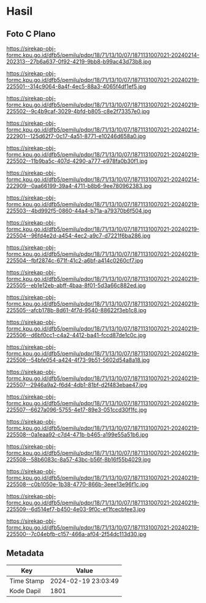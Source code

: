 # Hasil

## Foto C Plano

https://sirekap-obj-formc.kpu.go.id/dfb5/pemilu/pdpr/18/71/13/10/07/1871131007021-20240214-202313--27b6a637-0f92-4219-9bb8-b99ac43d73b8.jpg

https://sirekap-obj-formc.kpu.go.id/dfb5/pemilu/pdpr/18/71/13/10/07/1871131007021-20240219-225501--314c9064-8a4f-4ec5-88a3-4065f4df1ef5.jpg

https://sirekap-obj-formc.kpu.go.id/dfb5/pemilu/pdpr/18/71/13/10/07/1871131007021-20240219-225502--9c4b9caf-3029-4bfd-b805-c8e2f73357e0.jpg

https://sirekap-obj-formc.kpu.go.id/dfb5/pemilu/pdpr/18/71/13/10/07/1871131007021-20240214-222901--125d62f7-0c17-4a51-8771-e10246d658a0.jpg

https://sirekap-obj-formc.kpu.go.id/dfb5/pemilu/pdpr/18/71/13/10/07/1871131007021-20240219-225502--11b9ba5c-407d-4290-a777-e978fa0b30f1.jpg

https://sirekap-obj-formc.kpu.go.id/dfb5/pemilu/pdpr/18/71/13/10/07/1871131007021-20240214-222909--0aa66199-39a4-4711-b8b6-9ee780962383.jpg

https://sirekap-obj-formc.kpu.go.id/dfb5/pemilu/pdpr/18/71/13/10/07/1871131007021-20240219-225503--4bd992f5-0860-44a4-b71a-a79370b6f504.jpg

https://sirekap-obj-formc.kpu.go.id/dfb5/pemilu/pdpr/18/71/13/10/07/1871131007021-20240219-225504--96fd4e2d-a454-4ec2-a9c7-d7221f6ba286.jpg

https://sirekap-obj-formc.kpu.go.id/dfb5/pemilu/pdpr/18/71/13/10/07/1871131007021-20240219-225504--fbf2874c-671f-41c2-a6bf-a414c0260cf7.jpg

https://sirekap-obj-formc.kpu.go.id/dfb5/pemilu/pdpr/18/71/13/10/07/1871131007021-20240219-225505--eb1e12eb-abff-4baa-8f01-5d3a66c882ed.jpg

https://sirekap-obj-formc.kpu.go.id/dfb5/pemilu/pdpr/18/71/13/10/07/1871131007021-20240219-225505--afcb178b-8d61-4f7d-9540-88622f3eb1c8.jpg

https://sirekap-obj-formc.kpu.go.id/dfb5/pemilu/pdpr/18/71/13/10/07/1871131007021-20240219-225506--d6bf0cc1-c4a2-4412-ba41-fccd87de1c0c.jpg

https://sirekap-obj-formc.kpu.go.id/dfb5/pemilu/pdpr/18/71/13/10/07/1871131007021-20240219-225506--54bfe054-a424-4f73-9b51-5602d54a8a18.jpg

https://sirekap-obj-formc.kpu.go.id/dfb5/pemilu/pdpr/18/71/13/10/07/1871131007021-20240219-225507--2946a9a2-f6d4-4db1-81bf-d2f483ebae47.jpg

https://sirekap-obj-formc.kpu.go.id/dfb5/pemilu/pdpr/18/71/13/10/07/1871131007021-20240219-225507--6627a096-5755-4e17-89e3-051ccd30f1fc.jpg

https://sirekap-obj-formc.kpu.go.id/dfb5/pemilu/pdpr/18/71/13/10/07/1871131007021-20240219-225508--0a1eaa92-c7d4-471b-b465-a199e55a51b6.jpg

https://sirekap-obj-formc.kpu.go.id/dfb5/pemilu/pdpr/18/71/13/10/07/1871131007021-20240219-225508--58b6083c-8a57-43bc-b56f-8b16f55b4029.jpg

https://sirekap-obj-formc.kpu.go.id/dfb5/pemilu/pdpr/18/71/13/10/07/1871131007021-20240219-225508--c0b1050e-1b38-4770-866b-3eee13e96f1c.jpg

https://sirekap-obj-formc.kpu.go.id/dfb5/pemilu/pdpr/18/71/13/10/07/1871131007021-20240219-225509--6d514ef7-b450-4e03-9f0c-ef1fcecbfee3.jpg

https://sirekap-obj-formc.kpu.go.id/dfb5/pemilu/pdpr/18/71/13/10/07/1871131007021-20240219-225500--7c04ebfb-c157-466a-af04-2f54dc113d30.jpg


## Metadata

| Key        | Value               |
| ---------- | ------------------- |
| Time Stamp | 2024-02-19 23:03:49 |
| Kode Dapil | 1801                |



